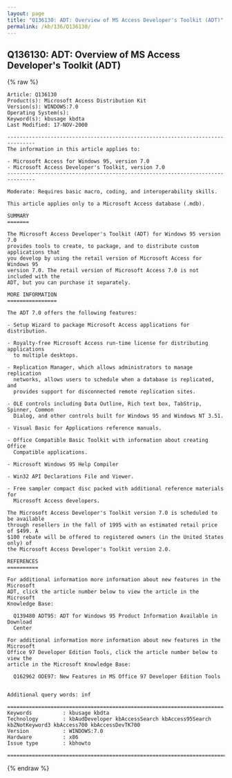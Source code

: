 ```yaml
---
layout: page
title: "Q136130: ADT: Overview of MS Access Developer's Toolkit (ADT)"
permalink: /kb/136/Q136130/
---
```


## Q136130: ADT: Overview of MS Access Developer's Toolkit (ADT)

{% raw %}

	Article: Q136130
	Product(s): Microsoft Access Distribution Kit
	Version(s): WINDOWS:7.0
	Operating System(s): 
	Keyword(s): kbusage kbdta
	Last Modified: 17-NOV-2000
	
	-------------------------------------------------------------------------------
	The information in this article applies to:
	
	- Microsoft Access for Windows 95, version 7.0 
	- Microsoft Access Developer's Toolkit, version 7.0 
	-------------------------------------------------------------------------------
	
	Moderate: Requires basic macro, coding, and interoperability skills.
	
	This article applies only to a Microsoft Access database (.mdb).
	
	SUMMARY
	=======
	
	The Microsoft Access Developer's Toolkit (ADT) for Windows 95 version 7.0
	provides tools to create, to package, and to distribute custom applications that
	you develop by using the retail version of Microsoft Access for Windows 95
	version 7.0. The retail version of Microsoft Access 7.0 is not included with the
	ADT, but you can purchase it separately.
	
	MORE INFORMATION
	================
	
	The ADT 7.0 offers the following features:
	
	- Setup Wizard to package Microsoft Access applications for distribution.
	
	- Royalty-free Microsoft Access run-time license for distributing applications
	  to multiple desktops.
	
	- Replication Manager, which allows administrators to manage replication
	  networks, allows users to schedule when a database is replicated, and
	  provides support for disconnected remote replication sites.
	
	- OLE controls including Data Outline, Rich text box, TabStrip, Spinner, Common
	  Dialog, and other controls built for Windows 95 and Windows NT 3.51.
	
	- Visual Basic for Applications reference manuals.
	
	- Office Compatible Basic Toolkit with information about creating Office
	  Compatible applications.
	
	- Microsoft Windows 95 Help Compiler
	
	- Win32 API Declarations File and Viewer.
	
	- Free sampler compact disc packed with additional reference materials for
	  Microsoft Access developers.
	
	The Microsoft Access Developer's Toolkit version 7.0 is scheduled to be available
	through resellers in the fall of 1995 with an estimated retail price of $499. A
	$100 rebate will be offered to registered owners (in the United States only) of
	the Microsoft Access Developer's Toolkit version 2.0.
	
	REFERENCES
	==========
	
	For additional information more information about new features in the Microsoft
	ADT, click the article number below to view the article in the Microsoft
	Knowledge Base:
	
	  Q139480 ADT95: ADT for Windows 95 Product Information Available in Download
	  Center
	
	For additional information more information about new features in the Microsoft
	Office 97 Developer Edition Tools, click the article number below to view the
	article in the Microsoft Knowledge Base:
	
	  Q162962 ODE97: New Features in MS Office 97 Developer Edition Tools
	
	
	Additional query words: inf
	
	======================================================================
	Keywords          : kbusage kbdta 
	Technology        : kbAudDeveloper kbAccessSearch kbAccess95Search kbZNotKeyword3 kbAccess700 kbAccessDevTK700
	Version           : WINDOWS:7.0
	Hardware          : x86
	Issue type        : kbhowto
	
	=============================================================================
	

{% endraw %}
